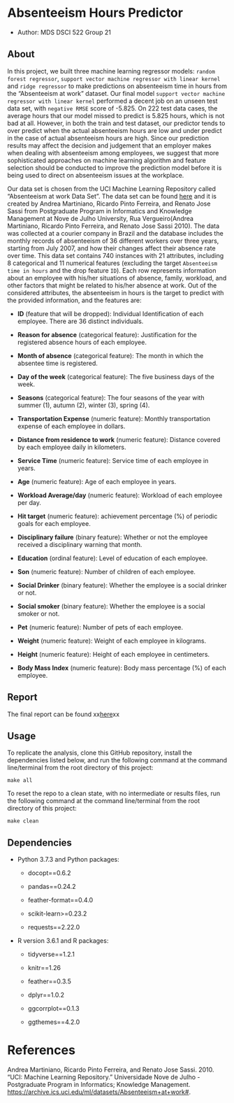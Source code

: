 
# Absenteeism Hours Predictor

  - Author: MDS DSCI 522 Group 21

## About

In this project, we built three machine learning regressor models:
`random forest regressor`, `support vector machine regressor with linear
kernel` and `ridge regressor` to make predictions on absenteeism time in
hours from the “Absenteeism at work” dataset. Our final model `support
vector machine regressor with linear kernel` performed a decent job on
an unseen test data set, with `negative RMSE` score of -5.825. On 222
test data cases, the average hours that our model missed to predict is
5.825 hours, which is not bad at all. However, in both the train and
test dataset, our predictor tends to over predict when the actual
absenteeism hours are low and under predict in the case of actual
absenteeism hours are high. Since our prediction results may affect the
decision and judgement that an employer makes when dealing with
absenteeism among employees, we suggest that more sophisticated
approaches on machine learning algorithm and feature selection should be
conducted to improve the prediction model before it is being used to
direct on absenteeism issues at the workplace.

Our data set is chosen from the UCI Machine Learning Repository called
“Absenteeism at work Data Set”. The data set can be found
[here](https://archive.ics.uci.edu/ml/datasets/Absenteeism+at+work#) and
it is created by Andrea Martiniano, Ricardo Pinto Ferreira, and Renato
Jose Sassi from Postgraduate Program in Informatics and Knowledge
Management at Nove de Julho University, Rua Vergueiro(Andrea Martiniano,
Ricardo Pinto Ferreira, and Renato Jose Sassi 2010). The data was
collected at a courier company in Brazil and the database includes the
monthly records of absenteeism of 36 different workers over three years,
starting from July 2007, and how their changes affect their absence rate
over time. This data set contains 740 instances with 21 attributes,
including 8 categorical and 11 numerical features (excluding the target
`Absenteeism time in hours` and the drop feature `ID`). Each row
represents information about an employee with his/her situations of
absence, family, workload, and other factors that might be related to
his/her absence at work. Out of the considered attributes, the
absenteeism in hours is the target to predict with the provided
information, and the features are:

  - **ID** (feature that will be dropped): Individual Identification of
    each employee. There are 36 distinct individuals.

  - **Reason for absence** (categorical feature): Justification for the
    registered absence hours of each employee.

  - **Month of absence** (categorical feature): The month in which the
    absentee time is registered.

  - **Day of the week** (categorical feature): The five business days of
    the week.

  - **Seasons** (categorical feature): The four seasons of the year with
    summer (1), autumn (2), winter (3), spring (4).

  - **Transportation Expense** (numeric feature): Monthly transportation
    expense of each employee in dollars.

  - **Distance from residence to work** (numeric feature): Distance
    covered by each employee daily in kilometers.

  - **Service Time** (numeric feature): Service time of each employee in
    years.

  - **Age** (numeric feature): Age of each employee in years.

  - **Workload Average/day** (numeric feature): Workload of each
    employee per day.

  - **Hit target** (numeric feature): achievement percentage (%) of
    periodic goals for each employee.

  - **Disciplinary failure** (binary feature): Whether or not the
    employee received a disciplinary warning that month.

  - **Education** (ordinal feature): Level of education of each
    employee.

  - **Son** (numeric feature): Number of children of each employee.

  - **Social Drinker** (binary feature): Whether the employee is a
    social drinker or not.

  - **Social smoker** (binary feature): Whether the employee is a social
    smoker or not.

  - **Pet** (numeric feature): Number of pets of each employee.

  - **Weight** (numeric feature): Weight of each employee in kilograms.

  - **Height** (numeric feature): Height of each employee in
    centimeters.

  - **Body Mass Index** (numeric feature): Body mass percentage (%) of
    each employee.

## Report

The final report can be found
xx[here](http://htmlpreview.github.io/?https://raw.githubusercontent.com/UBC-MDS/dsci-522_group-21/main/doc/absenteeism_predict_report.html)xx

## Usage

To replicate the analysis, clone this GitHub repository, install the
dependencies listed below, and run the following command at the command
line/terminal from the root directory of this project:

    make all

To reset the repo to a clean state, with no intermediate or results
files, run the following command at the command line/terminal from the
root directory of this project:

    make clean

## Dependencies

  - Python 3.7.3 and Python packages:
    
      - docopt==0.6.2
    
      - pandas==0.24.2
    
      - feather-format==0.4.0
    
      - scikit-learn\>=0.23.2
    
      - requests==2.22.0

  - R version 3.6.1 and R packages:
    
      - tidyverse==1.2.1
    
      - knitr==1.26
    
      - feather==0.3.5
    
      - dplyr==1.0.2
    
      - ggcorrplot==0.1.3
    
      - ggthemes==4.2.0

# References

<div id="refs" class="references">

<div id="ref-data">

Andrea Martiniano, Ricardo Pinto Ferreira, and Renato Jose Sassi. 2010.
“UCI: Machine Learning Repository.” Universidade Nove de Julho -
Postgraduate Program in Informatics; Knowledge Management.
<https://archive.ics.uci.edu/ml/datasets/Absenteeism+at+work#>.

</div>

</div>
